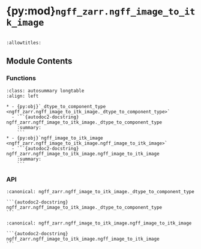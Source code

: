 # {py:mod}`ngff_zarr.ngff_image_to_itk_image`

```{py:module} ngff_zarr.ngff_image_to_itk_image
```

```{autodoc2-docstring} ngff_zarr.ngff_image_to_itk_image
:allowtitles:
```

## Module Contents

### Functions

````{list-table}
:class: autosummary longtable
:align: left

* - {py:obj}`_dtype_to_component_type <ngff_zarr.ngff_image_to_itk_image._dtype_to_component_type>`
  - ```{autodoc2-docstring} ngff_zarr.ngff_image_to_itk_image._dtype_to_component_type
    :summary:
    ```
* - {py:obj}`ngff_image_to_itk_image <ngff_zarr.ngff_image_to_itk_image.ngff_image_to_itk_image>`
  - ```{autodoc2-docstring} ngff_zarr.ngff_image_to_itk_image.ngff_image_to_itk_image
    :summary:
    ```
````

### API

````{py:function} _dtype_to_component_type(dtype)
:canonical: ngff_zarr.ngff_image_to_itk_image._dtype_to_component_type

```{autodoc2-docstring} ngff_zarr.ngff_image_to_itk_image._dtype_to_component_type
```
````

````{py:function} ngff_image_to_itk_image(ngff_image: ngff_zarr.ngff_image.NgffImage, wasm: bool = True)
:canonical: ngff_zarr.ngff_image_to_itk_image.ngff_image_to_itk_image

```{autodoc2-docstring} ngff_zarr.ngff_image_to_itk_image.ngff_image_to_itk_image
```
````
